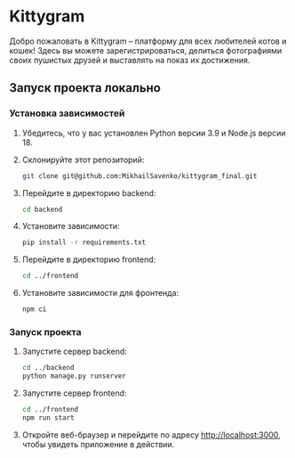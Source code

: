 # Kittygram

Добро пожаловать в Kittygram – платформу для всех любителей котов и кошек! Здесь вы можете зарегистрироваться, делиться фотографиями своих пушистых друзей и выставлять на показ их достижения.

## Запуск проекта локально

### Установка зависимостей

1. Убедитесь, что у вас установлен Python версии 3.9 и Node.js версии 18.
2. Склонируйте этот репозиторий:

    ```bash
    git clone git@github.com:MikhailSavenko/kittygram_final.git
    ```

3. Перейдите в директорию backend:

    ```bash
    cd backend
    ```

4. Установите зависимости:

    ```bash
    pip install -r requirements.txt
    ```

5. Перейдите в директорию frontend:

    ```bash
    cd ../frontend
    ```

6. Установите зависимости для фронтенда:

    ```bash
    npm ci
    ```

### Запуск проекта

1. Запустите сервер backend:

    ```bash
    cd ../backend
    python manage.py runserver
    ```

2. Запустите сервер frontend:

    ```bash
    cd ../frontend
    npm run start
    ```

3. Откройте веб-браузер и перейдите по адресу [http://localhost:3000](http://localhost:3000), чтобы увидеть приложение в действии.
